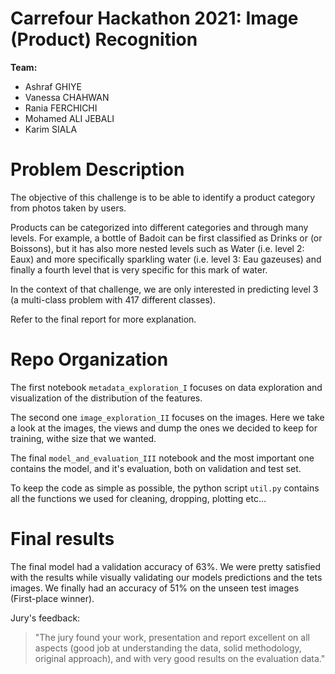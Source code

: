 # Carrefour Hackathon 2021: Image (Product) Recognition

**Team:**

- Ashraf GHIYE
- Vanessa CHAHWAN
- Rania FERCHICHI
- Mohamed ALI JEBALI
- Karim SIALA

 
# Problem Description

The objective of this challenge is to be able to identify a product category from photos taken by users.

Products can be categorized into different categories and through many levels. For example, a bottle of Badoit can be first classified as Drinks or (or Boissons), but it has also more nested levels such as Water (i.e. level 2: Eaux) and more specifically sparkling water (i.e. level 3: Eau gazeuses) and finally a fourth level that is very specific for this mark of water.

In the context of that challenge, we are only interested in predicting level 3 (a multi-class problem with 417 different classes).

Refer to the final report for more explanation.


# Repo Organization


The first notebook `metadata_exploration_I` focuses on data exploration and visualization of the distribution of the features.

The second one `image_exploration_II` focuses on the images. Here we take a look at the images, the views and dump the ones we decided to keep for training, withe size that we wanted.

The final `model_and_evaluation_III` notebook and the most important one contains the model, and it's evaluation, both on validation and test set.

To keep the code as simple as possible, the python script `util.py` contains all the functions we used for cleaning, dropping, plotting etc…

# Final results

The final model had a validation accuracy of 63%. We were pretty satisfied with the results while visually validating our models predictions and the tets images. We finally had an accuracy of 51% on the unseen test images (First-place winner). 

Jury's feedback:

> "The jury found your work, presentation and report excellent on all aspects (good job at understanding the data, solid methodology, original approach), and with very good results on the evaluation data."
